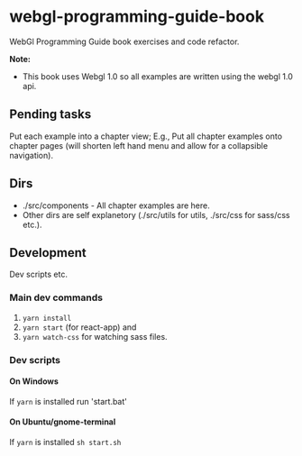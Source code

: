 # webgl-programming-guide-book
WebGl Programming Guide book exercises and code refactor.

**Note:**
- This book uses Webgl 1.0 so all examples are written using the webgl 1.0 api.

## Pending tasks
Put each example into a chapter view;  E.g., 
 Put all chapter examples onto chapter pages (will shorten left hand menu and allow for a collapsible navigation).

## Dirs
- ./src/components - All chapter examples are here.
- Other dirs are self explanetory (./src/utils for utils, ./src/css for sass/css etc.).

## Development
Dev scripts etc.

### Main dev commands
1.  `yarn install`
2.  `yarn start` (for react-app) and
3.  `yarn watch-css` for watching sass files.

### Dev scripts
#### On Windows
If `yarn` is installed run 'start.bat'

#### On Ubuntu/gnome-terminal
If `yarn` is installed `sh start.sh`
